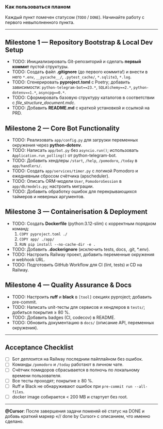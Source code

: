 ### Как пользоваться планом
Каждый пункт помечен статусом (`TODO` / `DONE`). Начинайте работу с первого невыполненного пункта.

---

## Milestone 1 — Repository Bootstrap & Local Dev Setup
- TODO: Инициализировать Git-репозиторий и сделать **первый коммит** пустой структуры.  
- TODO: Создать файл **.gitignore** (до первого коммита!) и внести в него `*.env`, `__pycache__/`, `.pytest_cache/`, `*.sqlite3`, `*.log`.  
- TODO: Сгенерировать **pyproject.toml** c Poetry; добавить зависимости: `python-telegram-bot==23.*`, `SQLAlchemy==2.*`, `python-dotenv==1.*`, `asyncpg==0.*`.  
- TODO: Сформировать базовую структуру каталогов в соответствии с *file_structure_document.mdc*.  
- TODO: Добавить **README.md** с краткой установкой и ссылкой на PRD.  

## Milestone 2 — Core Bot Functionality
- TODO: Реализовать `app/config.py` для загрузки переменных окружения через **python-dotenv**.  
- TODO: Написать `app/bot.py` без `asyncio.run()`; использовать `Application.run_polling()` от python-telegram-bot.  
- TODO: Добавить хендлеры `/start`, `/help`, `/pomodoro`, `/today` в `app/handlers/`.  
- TODO: Создать `app/services/timer.py` с логикой Pomodoro и ежедневным сбросом счётчика (apscheduler).  
- TODO: Описать ORM-модели `User`, `PomodoroSession` в `app/db/models.py`; настроить миграции.  
- TODO: Добавить обработку ошибок для перекрывающихся таймеров и неверных аргументов.  

## Milestone 3 — Containerisation & Deployment
- TODO: Создать **Dockerfile** (python:3.12-slim) с корректным порядком команд:  
  1. `COPY pyproject.toml ./`  
  2. `COPY app/ ./app/`  
  3. `RUN pip install --no-cache-dir -e .`  
- TODO: Добавить **.dockerignore** (исключить tests, docs, .git, *.env).  
- TODO: Настроить Railway проект, добавить переменные окружения и webhook URL.  
- TODO: Подготовить GitHub Workflow для CI (lint, tests) и CD на Railway.  

## Milestone 4 — Quality Assurance & Docs
- TODO: Настроить **ruff** и **black** в `[tool]` секциях pyproject; добавить pre-commit.  
- TODO: Написать unit-тесты для сервисов и хендлеров в `tests/`; добиться покрытия ≥ 80 %.  
- TODO: Добавить badges (CI, codecov) в README.  
- TODO: Обновить документацию в `docs/` (описание API, переменных окружения).  

---

## Acceptance Checklist
- [ ] Бот деплоится на Railway последним пайплайном без ошибок.  
- [ ] Команды `/pomodoro` и `/today` работают в личном чате.  
- [ ] Счётчик помидоров сбрасывается в полночь по локальному времени пользователя.  
- [ ] Все тесты проходят; покрытие ≥ 80 %.  
- [ ] Ruff и Black не обнаруживают ошибок при `pre-commit run --all-files`.  
- [ ] docker image собирается < 200 MB и стартует без root.  

---

**@Cursor**: После завершения задачи поменяй её статус на DONE и добавь краткий маркер «// done by Cursor» с описанием, что именно сделано.
